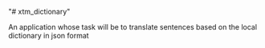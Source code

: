 "# xtm_dictionary" 

An application whose task will be to translate sentences based on the local dictionary in json format